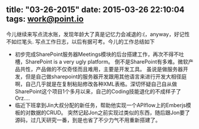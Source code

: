 title: "03-26-2015"
date: 2015-03-26 22:10:04
tags: work@point.io
---

今儿继续来写点流水账，发现年龄大了真是记忆力会减退的:(，anyway，好记性不如烂笔头. 写点工作日志，以后有据可考。今儿的工作总结如下
- 初步完成SharePoint服务器Meetings模块的后台搭建工作，再次不得不吐槽，SharePoint is a very ugly platform。 倒不是SharePoint有多难。微软产品共性，产品做的不仅奇怪而且难用，主要是开发工具。 虽说是做服务器开发，但是自己做sharepoint的服务器开发跟用其他语言来进行开发大相径庭啊，自己几乎就是在复制粘贴修改各种XML表格。深切怀疑自己自从做SharePoint这个项目1个多月以来，自己的Coding技能退化的不成样子了 Orz....
- 临近下班拿到Jin大叔分配的新任务，帮助他实现一个APIflow上的Emberjs模板的对数据的CRUD。 突然记起Jon之前实现过类似的东西，随后跟Jon要了源码，过几天研究一番，到是也省了不少力气不用重新搭建了。